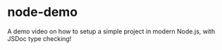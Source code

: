 # node-demo

A demo video on how to setup a simple project in modern Node.js, with JSDoc type checking!
